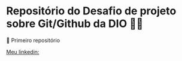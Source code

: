 # Repositório do Desafio de projeto sobre Git/Github da DIO 👨‍🎓

🥇 Primeiro repositório

[Meu linkedin:](https://www.linkedin.com/in/lucarauj/)
